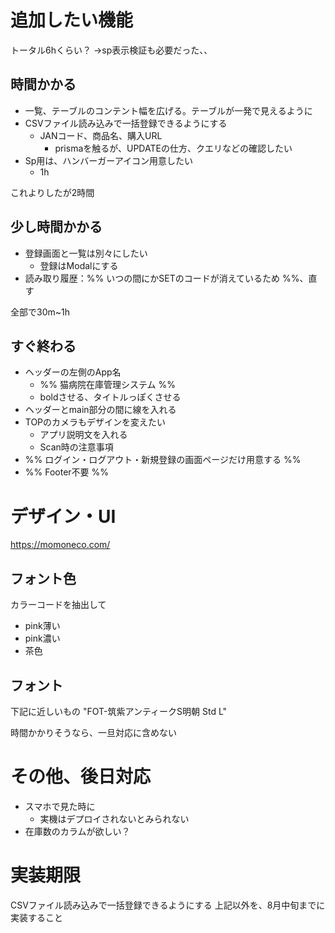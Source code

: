 # 追加したい機能

トータル6hくらい？
→sp表示検証も必要だった、、

## 時間かかる
- 一覧、テーブルのコンテント幅を広げる。テーブルが一発で見えるように
- CSVファイル読み込みで一括登録できるようにする
	- JANコード、商品名、購入URL
		- prismaを触るが、UPDATEの仕方、クエリなどの確認したい
- Sp用は、ハンバーガーアイコン用意したい
	- 1h

これよりしたが2時間
## 少し時間かかる
- 登録画面と一覧は別々にしたい
	- 登録はModalにする
- 読み取り履歴：%% いつの間にかSETのコードが消えているため %%、直す

全部で30m~1h
## すぐ終わる
- ヘッダーの左側のApp名
	- %% 猫病院在庫管理システム %%
	- boldさせる、タイトルっぽくさせる
- ヘッダーとmain部分の間に線を入れる
- TOPのカメラもデザインを変えたい
	- アプリ説明文を入れる
	- Scan時の注意事項
- %% ログイン・ログアウト・新規登録の画面ページだけ用意する %%
- %% Footer不要 %%

# デザイン・UI
https://momoneco.com/

## フォント色
カラーコードを抽出して
- pink薄い
- pink濃い
- 茶色

## フォント
下記に近しいもの
"FOT-筑紫アンティークS明朝 Std L"

時間かかりそうなら、一旦対応に含めない

# その他、後日対応
- スマホで見た時に
	- 実機はデプロイされないとみられない
- 在庫数のカラムが欲しい？

# 実装期限
CSVファイル読み込みで一括登録できるようにする
上記以外を、8月中旬までに実装すること

